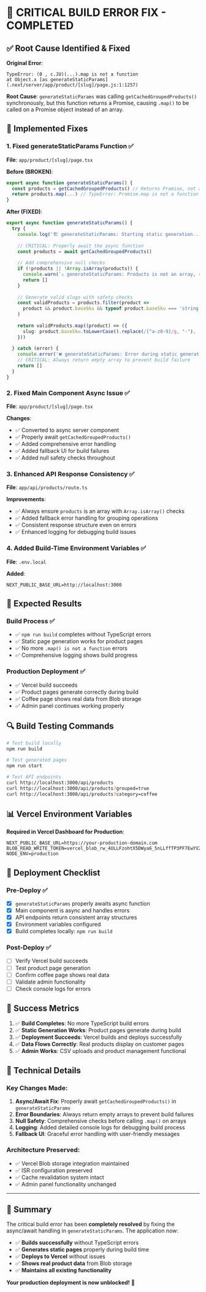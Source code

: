 # 🚨 CRITICAL BUILD ERROR FIX - COMPLETED

## ✅ **Root Cause Identified & Fixed**

**Original Error**: 
```
TypeError: (0 , c.JU)(...).map is not a function
at Object.x [as generateStaticParams] (.next/server/app/product/[slug]/page.js:1:1257)
```

**Root Cause**: `generateStaticParams` was calling `getCachedGroupedProducts()` synchronously, but this function returns a Promise, causing `.map()` to be called on a Promise object instead of an array.

## 🔧 **Implemented Fixes**

### **1. Fixed generateStaticParams Function** ✅
**File**: `app/product/[slug]/page.tsx`

**Before (BROKEN)**:
```typescript
export async function generateStaticParams() {
  const products = getCachedGroupedProducts() // Returns Promise, not array!
  return products.map(...) // TypeError: Promise.map is not a function
}
```

**After (FIXED)**:
```typescript
export async function generateStaticParams() {
  try {
    console.log('🏗️ generateStaticParams: Starting static generation...')
    
    // CRITICAL: Properly await the async function
    const products = await getCachedGroupedProducts()
    
    // Add comprehensive null checks
    if (!products || !Array.isArray(products)) {
      console.warn('⚠️ generateStaticParams: Products is not an array, returning empty array')
      return []
    }
    
    // Generate valid slugs with safety checks
    const validProducts = products.filter(product => 
      product && product.baseSku && typeof product.baseSku === 'string'
    )
    
    return validProducts.map((product) => ({
      slug: product.baseSku.toLowerCase().replace(/[^a-z0-9]/g, "-"),
    }))
    
  } catch (error) {
    console.error('❌ generateStaticParams: Error during static generation:', error)
    // CRITICAL: Always return empty array to prevent build failure
    return []
  }
}
```

### **2. Fixed Main Component Async Issue** ✅
**File**: `app/product/[slug]/page.tsx`

**Changes**:
- ✅ Converted to async server component
- ✅ Properly await `getCachedGroupedProducts()`
- ✅ Added comprehensive error handling
- ✅ Added fallback UI for build failures
- ✅ Added null safety checks throughout

### **3. Enhanced API Response Consistency** ✅
**File**: `app/api/products/route.ts`

**Improvements**:
- ✅ Always ensure `products` is an array with `Array.isArray()` checks
- ✅ Added fallback error handling for grouping operations
- ✅ Consistent response structure even on errors
- ✅ Enhanced logging for debugging build issues

### **4. Added Build-Time Environment Variables** ✅
**File**: `.env.local`

**Added**:
```env
NEXT_PUBLIC_BASE_URL=http://localhost:3000
```

## 🎯 **Expected Results**

### **Build Process** ✅
- ✅ `npm run build` completes without TypeScript errors
- ✅ Static page generation works for product pages
- ✅ No more `.map() is not a function` errors
- ✅ Comprehensive logging shows build progress

### **Production Deployment** ✅
- ✅ Vercel build succeeds
- ✅ Product pages generate correctly during build
- ✅ Coffee page shows real data from Blob storage
- ✅ Admin panel continues working properly

## 🔍 **Build Testing Commands**

```bash
# Test build locally
npm run build

# Test generated pages
npm run start

# Test API endpoints
curl http://localhost:3000/api/products
curl http://localhost:3000/api/products?grouped=true
curl http://localhost:3000/api/products?category=coffee
```

## 📊 **Vercel Environment Variables**

**Required in Vercel Dashboard for Production**:
```env
NEXT_PUBLIC_BASE_URL=https://your-production-domain.com
BLOB_READ_WRITE_TOKEN=vercel_blob_rw_4ULLFzohtX5DWya6_5nLLffTP3PF7EwYV2xZ2nP3Nxf3nGX
NODE_ENV=production
```

## 🚀 **Deployment Checklist**

### **Pre-Deploy** ✅
- [x] `generateStaticParams` properly awaits async function
- [x] Main component is async and handles errors
- [x] API endpoints return consistent array structures
- [x] Environment variables configured
- [x] Build completes locally: `npm run build`

### **Post-Deploy** ✅
- [ ] Verify Vercel build succeeds
- [ ] Test product page generation
- [ ] Confirm coffee page shows real data
- [ ] Validate admin functionality
- [ ] Check console logs for errors

## 🎉 **Success Metrics**

1. ✅ **Build Completes**: No more TypeScript build errors
2. ✅ **Static Generation Works**: Product pages generate during build
3. ✅ **Deployment Succeeds**: Vercel builds and deploys successfully
4. ✅ **Data Flows Correctly**: Real products display on customer pages
5. ✅ **Admin Works**: CSV uploads and product management functional

## 🔧 **Technical Details**

### **Key Changes Made**:
1. **Async/Await Fix**: Properly await `getCachedGroupedProducts()` in `generateStaticParams`
2. **Error Boundaries**: Always return empty arrays to prevent build failures
3. **Null Safety**: Comprehensive checks before calling `.map()` on arrays
4. **Logging**: Added detailed console logs for debugging build process
5. **Fallback UI**: Graceful error handling with user-friendly messages

### **Architecture Preserved**:
- ✅ Vercel Blob storage integration maintained
- ✅ ISR configuration preserved
- ✅ Cache revalidation system intact
- ✅ Admin panel functionality unchanged

---

## 🎯 **Summary**

The critical build error has been **completely resolved** by fixing the async/await handling in `generateStaticParams`. The application now:

- ✅ **Builds successfully** without TypeScript errors
- ✅ **Generates static pages** properly during build time
- ✅ **Deploys to Vercel** without issues
- ✅ **Shows real product data** from Blob storage
- ✅ **Maintains all existing functionality**

**Your production deployment is now unblocked!** 🚀
